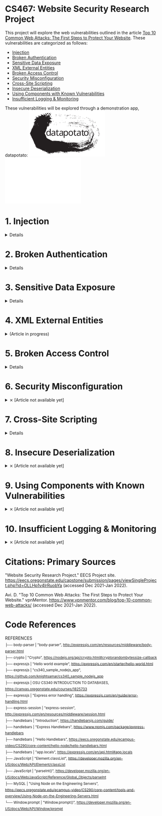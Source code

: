# CS467: Website Security Research Project

This project will explore the web vulnerabilities outlined in the article <a href="https://www.vpnmentor.com/blog/top-10-common-web-attacks/">Top 10 Common Web Attacks: The First Steps to Protect Your Website</a>. These vulnerabilities are categorized as follows:

* [Injection](#1-injection)
* [Broken Authentication](#2-broken-authentication)
* [Sensitive Data Exposure](#3-sensitive-data-exposure)
* [XML External Entities](#4-xml-external-entities)
* [Broken Access Control](#5-broken-access-control)
* [Security Misconfiguration](#6-security-misconfiguration)
* [Cross-Site Scripting](#7-cross-site-scripting)
* [Insecure Deserialization](#8-insecure-deserialization)
* [Using Components with Known Vulnerabilities](#9-using-components-with-known-vulnerabilities)
* [Insufficient Logging & Monitoring](#10-insufficient-logging--monitoring)

These vulnerabilities will be explored through a demonstration app, datapotato:
<img src="https://github.com/howed-neighbor/CS467/blob/main/public/readmeImages/datapotato_black.svg#gh-light-mode-only" width=50% height=50%>
<img src="https://github.com/howed-neighbor/CS467/blob/main/public/readmeImages/datapotato_white.svg#gh-dark-mode-only" width=50% height=50%>

# 1. Injection 
<details>
  <summary>
    Details
  </summary>
  
### Description

  |Source|Definition|
  |---|---|
  |Wikipedia|**Code injection** is the exploitation of a computer bug that is caused by processing invalid data|
  |OWASP|**Injection** is an attacker’s attempt to send data to an application in a way that will change the meaning of commands being sent to an interpreter|
  |IBM|This type of attack allows an attacker to **inject code** into a program or query or inject malware onto a computer in order to execute remote commands that can read or modify a database, or change data on a web site|
  
  These definitions are intentionally broad, as this concept appears in many environments. Our sources above list multiple subcategories of injection vulnerabilities:
  
  * Wikipedia: SQL injection, Cross-site scripting, Dynamic evaluation vulnerabilities, Object injection, Remote file injection, Format specifier injection, Shell injection
  * OWASP: SQL queries, LDAP queries, Operating system command interpreters, Any program invocation, XML documents, HTML documents, JSON structures, HTTP headers, File paths, URLs, A variety of expression languages
  * IBM: Blind SQL Injection, Blind XPath Injection, Buffer Overflow, Format String Attack, LDAP Injection, OS Commanding, SQL Injection, SSI Injection, XPath Injection
  
  ---
  
### Demonstration
  We'll focus on a specific flavor of injection vulnerability, SQLi (SQL injection).
  
  In this example, users are able to submit a request for data, for any individual user:
  
  > <img src="https://github.com/howed-neighbor/CS467/blob/main/public/readmeImages/enterUserName1.PNG">
  
  This sends the following request to our SQL table:
  
  ```
  SELECT userName, userData FROM `Users` WHERE userName='user1'
  ```
  
  Result:
  
  |userName|userData|
  |---|---|
  |user1|user1's data|
  
  Now, let's inject a logical statement that our developers probably didn't intend to be used.  
  (This statement closes an open string, adds a logical OR, and comments out the rest of the SQL request body):
  
  > <img src="https://github.com/howed-neighbor/CS467/blob/main/public/readmeImages/enterUserName2.PNG">
  
  ```
  SELECT userName, userData FROM `Users` WHERE userName='user1' or TRUE
  ```
  
  This returns all rows in our table, because TRUE always evaluates to TRUE:
  
  |userName|userData|
  |---|---|
  |user1|user1's data|
  |user2|user2's data|
  |user3|user3's data|
  |[...]|[...]|
  
  You can try a live demo of this here (requires connection to OSU VPN):
  <a href="http://flip3.engr.oregonstate.edu:37773/injection#demonstration">[LINK TO WEB APP]</a>
  
  In this example, we've allowed the user to execute arbitrary SQL queries on our database. Our data is no longer secure or reliable. 
 
  ---  

### Remediation
  
  Remediation for injection vulnerabilities are specific to the context of the application. We will provide recommendations for the specific example above.
  
  OWASP advises vulnerabilities like the SQLi example above are failures of the **injection context**, specifically the SQL query. OWASP recommends the first defense in this context is escaping, in which we ensure data is treated like data, rather than an extension of the functionality or logic the query.
  
  MariaDB provides a method to bind data values to our query at the time it is executed, preventing the injection of additional commands.
  
  We'll convert our SQL query to a paramaterized query:
  
  ```
  SELECT userName, userData FROM `Users` WHERE userName=?
  ```
  
  This time, if you didn't enter a valid userName, you won't retrieve any results, since "user1' or TRUE; #" is not a valid user. This query is hardened against arbitrary SQL commands entered by our users.
 
  ---
  
### Citations: Injection
  "Code injection." Wikipedia.
  https://en.wikipedia.org/wiki/Code_injection (accessed Jan 29, 2022).
  
  J. Williams. "Injection Theory". OWASP.
  https://owasp.org/www-community/Injection_Theory (accessed Jan 29, 2022).
  
  "Injection Attacks." IBM.
  https://www.ibm.com/docs/en/snips/4.6.0?topic=categories-injection-attacks (accessed Jan 29, 2022).
  
  "PREPARE Statement". MariaDB.
  https://mariadb.com/kb/en/prepare-statement/ (accessed Feb 10, 2022)
</details>

# 2. Broken Authentication
<details>
  <summary>
    Details
  </summary>
  
### Description
  |Source|Definition|
  |---|---|
  |OWASP|(now referred to as Identification and Authentication Failures) Confirmation of the user's identity, authentication, and session management is critical to protect against **authentication-related attacks**|
  |IBM| This type of attack targets and attempts to **exploit the authentication process** a web site uses to verify the identity of a user, service, or application|
  
  This is another broad category. There are many types of authentication in use. IBM divides these attacks into 3 categories:
  * Brute force
  * Insufficient authentication
  * Weak password recovery
  
  Our app won't implement a password recovery system, so we'll focus on the other two attacks.
  
  ---
  
### Demonstration
  The most basic attack in this category is brute force, either guessing credentials or using an automated process to gain access to restricted systems or data.
  
  We've set up an `/admin` route that allows direct read accesss for our web app's data. To access this route, you'll need to know the admin username an password.
  
  To make it easy, we'll pick one of the [OWASP Top 10000 Worst Passwords](https://github.com/OWASP/passfault/blob/master/wordlists/wordlists/10k-worst-passwords.txt). Can you guess which one it is?
  
  > <img src="https://github.com/howed-neighbor/CS467/blob/main/public/readmeImages/admin.PNG">
  
  If you brute-forced this answer and visit the [ADMIN page](http://flip3.engr.oregonstate.edu:37773/admin) (requires connection to OSU VPN), you'll see all our user data.
  
  ---
  
### Remediation
  
  There are multiple ways we can harden our app against this vulnerability.
  
  First, we'll change the password to something harder to guess. Because password strength recommendations vary widely, we'll combine recommendations from a few sources:
  
  |Source|Recommendation|
  |---|---|
  |[OWASP Authentication Cheat Sheet](https://cheatsheetseries.owasp.org/cheatsheets/Authentication_Cheat_Sheet.html)|Minimum length of the passwords should be enforced by the application. Passwords shorter than 8 characters are considered to be weak
  |[OWASP Authentication Cheat Sheet](https://cheatsheetseries.owasp.org/cheatsheets/Authentication_Cheat_Sheet.html)|Maximum password length should not be set too low, as it will prevent users from creating passphrases. A common maximum length is 64 characters [...] It is important to set a maximum password length to prevent long password Denial of Service attacks.|
  |[IBM Password Guidelines](https://www.ibm.com/docs/en/partnerengagemanager?topic=overview-password-guidelines)|A length of 15-50 characters|
  |[IBM Password Guidelines](https://www.ibm.com/docs/en/partnerengagemanager?topic=overview-password-guidelines)|A combination of at least two-character types from the following options: uppercase[A-Z], lowercase[a-z], number[0-9], and special characters. The valid non-alphabetic characters include the following characters hyphen (-), underscore (_), period (.), and special characters such as !@#$%&|
  
  We'll also use a password strength meter application like [zxcvbn](https://github.com/dropbox/zxcvbn) to ensure the password we pick is safe against brute force attacks. (See also: [interactive web implementation of zxcvbn](https://lowe.github.io/tryzxcvbn/))
  
  Now that we've got our strong password, we'll salt it and hash it using the [Crypto nodejs module](https://nodejs.org/api/crypto.html) before saving it in our database. This fixes two more vulnerabilities:
  
  Salting: This is a randomized string concatenated with the password before hashing, to ensure that if the hashing mechanism is compromised, an attacker can't automatically solve for all the other passwords in the database.
  
  Hashing: This increases the complexity of the plaintext password before saving it to our database, ensuring someone with access to the database can't read the plaintext version of the password.
  
  These changes are impemented on our user <code>superAdmin</code>, and will be implemented in the hardened web app.
  
  ---
  
### Citations: Broken Authentication
  "A07:2021 – Identification and Authentication Failures". OWASP top 10:2021.
  https://owasp.org/Top10/A07_2021-Identification_and_Authentication_Failures/ (accessed Feb 10, 2022).
  
  "Authentication attacks". IBM.
  https://www.ibm.com/docs/en/snips/4.6.0?topic=categories-authentication-attacks (accessed Feb 10, 2022).
  
  D. Whitelegg. "Scan your app to find and fix OWASP Top 10 - 2017 vulnerabilities". IBM Developer.
  https://developer.ibm.com/tutorials/se-owasp-top10/ (accessed Feb 10, 2022).
  
  "10k-worst-passwords.txt". OWASP / passfault.
  https://github.com/OWASP/passfault/blob/master/wordlists/wordlists/10k-worst-passwords.txt (accessed Feb 10, 2022).

  "Authentication Cheat Sheet". OWASP Cheat Sheet Series.
  https://cheatsheetseries.owasp.org/cheatsheets/Authentication_Cheat_Sheet.html (accessed Feb 12, 2022).
  
  "Password guidelines". Search in IBM Sterling Partner Engagement Manager.
  https://www.ibm.com/docs/en/partnerengagemanager?topic=overview-password-guidelines (accessed Feb 12, 2022).
  
  "zxcvbn". dropbox / zxcvbn.
  https://github.com/dropbox/zxcvbn (accessed Feb 12, 2022).
  
  "demo". zxcvbn tests.
  https://lowe.github.io/tryzxcvbn/ (accessed Feb 12, 2022).
  
  "Crypto". Crypto | Node.js.
  https://nodejs.org/api/crypto.html (accessed Feb 12, 2022).

  "How to use the crypto module". Node.js.
  https://nodejs.org/en/knowledge/cryptography/how-to-use-crypto-module/ (accessed Feb 13, 2022).
 </details>
  
# 3. Sensitive Data Exposure
<details>
  <summary>
    Details
  </summary>
  
### Description
  |Source|Definition|
  |---|---|
  |OWASP|(See "Cryptographic Failures")[...] the focus is on **failures related to cryptography** (or lack thereof) [...] (which) often lead to exposure of sensitive data"
  |vpnMentor|Secret data usually needs to be **protected with encryption** and other cryptographic algorithms|
  
  ---
  
### Demonstration
  
  Any endpoint that can access our user data will be able to see the userData column in plaintext. (Users on the OSU VPN can use the exploit in the [Broken Authentication](#2-broken-authentication) section to access this data.) 
  
  > <img src="https://github.com/howed-neighbor/CS467/blob/main/public/readmeImages/userData.PNG">
  
  ---
  
### Remediation
  
  The most direct route for us to fix this is to encrypt our users' data.
  
  Fortunately, the <code>crypto</code> nodejs module we're using to salt and hash our user passwords also includes <code>cipher</code> and <code>decipher</code> classes we can use to encrypt this part of our database.
  
  (OSU VPN users only) This utility is live on the [/admin route](http://flip3.engr.oregonstate.edu:37773/admin) and you can see a snapshot of the web app utility here.
  
  > <img src="https://github.com/howed-neighbor/CS467/blob/main/public/readmeImages/encrypt1of3.png">
  
  > <img src="https://github.com/howed-neighbor/CS467/blob/main/public/readmeImages/encrypt2of3.png">
  
  > <img src="https://github.com/howed-neighbor/CS467/blob/main/public/readmeImages/encrypt3of3.png">
  
  ---
  
### Citations: Sensitive Data Exposure
  
  "A02:2021 – Cryptographic Failures". OWASP Top 10:2021.
  https://owasp.org/Top10/A02_2021-Cryptographic_Failures/ (accessed Feb 13, 2022).
  
  Avi. D. "Top 10 Common Web Attacks: The First Steps to Protect Your Website." vpnMentor.
  https://www.vpnmentor.com/blog/top-10-common-web-attacks/ (accessed Feb 13, 2022).
  
  "Crypto". Crypto | Node.js.
  https://nodejs.org/api/crypto.html#class-cipher (accessed Feb 16, 2022).
  
</details>

# 4. XML External Entities
<details>
  <summary>
    (Article in progress)
  </summary>
  
### Description
  
  |Source|Definition|
  |---|---|
  |OWASP|An **XML External Entity attack** is a type of attack against an application that parses XML input. This attack occurs when XML input containing a reference to an external entity is processed by a weakly configured XML parser.|
  |IBM| [Vulnerable software] could allow a remote attacker to obtain sensitive information, caused by an **XML External Entity Injection** (XXE) error when processing XML data. An attacker could declare an entity referencing the content of a local file to obtain sensitive information.|
  
  A basic XML file with a defined entity looks like this:
  ```
  <?xml version="1.0" encoding="UTF-8"?>
  <!DOCTYPE foo [<!ENTITY bar "This is a fine entity">]>
  <foo>&bar</foo>
  ```
  
  The issue here is that the [document type declaration](https://www.w3.org/TR/REC-xml/#sec-prolog-dtd) can be configured to access internal and external references.
  
  External entities, such as ones that point to server resources, or malicious URLs, are our primary concern. Here are is an example of a potentially harmful XML request (from the [OWASP website](https://owasp.org/www-community/vulnerabilities/XML_External_Entity_(XXE)_Processing).) This request could send an attacker information about critical system files:
  
  ```
  <?xml version="1.0" encoding="ISO-8859-1"?>
  <!DOCTYPE foo [
    <!ELEMENT foo ANY >
    <!ENTITY xxe SYSTEM "file:///c:/boot.ini" >]>
  <foo>&xxe;</foo>
  ```
  
  ---
  
### Demonstration
  
  ---
  
### Remediation
  Popular npm XML parsing utilities such as [express-xml-bodyparser](https://www.npmjs.com/package/express-xml-bodyparser) will automatically prevent entities from being defined, by throwing an error if an unescaped ampersand is encountered. Here's what happens when we send an XML POST to our endpoint with an ampersand using this package:
  ```
  <?xml version="1.0" encoding="UTF-8"?>
  <!DOCTYPE foo [<!ENTITY bar "This is a fine entity">]>
  <foo>&bar</foo>
  ```
  Returns <code>Error: Invalid character entity</code>
  
  In our hardened web app, we'll return a <code>400 BAD REQUEST</code> error if we receive a request of this type. This will limit the types of XML requests we can process, but it will ensure protection against this vulnerability. Try using an API like [Postman](https://www.postman.com/) to send your own XML request to the server.
  
  ---
  
### Citations: XML External Entities
  "XML External Entity (XXE) Processing". OWASP.
  https://owasp.org/www-community/vulnerabilities/XML_External_Entity_(XXE)_Processing (accessed Feb 20, 2022).
  
  "IT06733: A vulnerability in XML External Entity (XXE) processing could allow a remote attacker to obtain sensitive information.". IBM Support.
  https://www.ibm.com/support/pages/apar/IT06733 (accessed Feb 20, 2022).
  
  "XML introduction". MDN Web Docs.
  https://developer.mozilla.org/en-US/docs/Web/XML/XML_introduction (accessed Feb 20, 2022).
  
  "Load external DTDs (entity/entities) (local and remote) if a pref is set". Bugzilla.
  https://bugzilla.mozilla.org/show_bug.cgi?id=22942 (accessed Feb 20, 2022).
  
  "express-xml-bodyparser". npmjs.com.
  https://www.npmjs.com/package/express-xml-bodyparser (accessed Feb 20, 2022).
  
  "Prolog and Document Type Declaration". w3.org.
  https://www.w3.org/TR/REC-xml/#sec-prolog-dtd (accessed Feb 20, 2022).
  
  "Postman API Platform". Postman.
  https://www.postman.com/ (accessed Feb 20, 2022).
  
  "XML Entity Expansion in NodeJS". SecureFlag.
  https://knowledge-base.secureflag.com/vulnerabilities/xml_injection/xml_entity_expansion_nodejs.html (accessed Feb 23, 2022).
  
</details>

# 5. Broken Access Control
<details>
  <summary>
    Details
  </summary>
  
### Description
  
  |Source|Definition|
  |---|---|
  |Wikipedia|In the fields of physical security and information security, **access control** (AC) is the selective restriction of access to a place or other resource|
  |OWASP|**Access control** enforces policy such that users cannot act outside of their intended permissions. Failures typically lead to unauthorized information disclosure, modification, or destruction of all data or performing a business function outside the user's limits|
  |IBM|**Access control** mechanisms determine which operations the user can or cannot do by comparing the user's identity to an access control list (ACL)|
  
  In our first 5 vulnerabilities, this category affects the most code. Every piece of data, endpoint, and access mechanism should be considered with respect to this topic.
  
  OWASP goes on to provide a [broad list of vulnerabilities](https://owasp.org/Top10/A01_2021-Broken_Access_Control/) in this category:
  
  * Violation of the principle of least privilege or deny by default, where access should only be granted for particular capabilities, roles, or users, but is available to anyone.  
  * Bypassing access control checks by modifying the URL (parameter tampering or force browsing), internal application state, or the HTML page, or by using an attack tool modifying API requests.  
  * Permitting viewing or editing someone else's account, by providing its unique identifier (insecure direct object references)  
  * Accessing API with missing access controls for POST, PUT and DELETE.  
  * Elevation of privilege. Acting as a user without being logged in or acting as an admin when logged in as a user.  
  * Metadata manipulation, such as replaying or tampering with a JSON Web Token (JWT) access control token, or a cookie or hidden field manipulated to elevate privileges or abusing JWT invalidation.  
  * CORS misconfiguration allows API access from unauthorized/untrusted origins.  
  * Force browsing to authenticated pages as an unauthenticated user or to privileged pages as a standard user.  

  ---
  
### Demonstration
  
  Our app is currently vulnerable to two of the access control failures above: bypassing access control checks by modifying the URL and accessing the API with missing access controls.
  
  During development, we created a route (OSU VPN users only) [/adminTest](http://flip3.engr.oregonstate.edu:37773/adminTest) to test admin functionality. This page was created before we implemented Session authentication. However, we forgot to remove this route or remediate the access control on this page. Even though there is no link to this page on our site, if someone discovered this route they'd be able to access many of our admin utilities normally protected with userName/password authentication.
  
  The other access control failure can be demonstrated with any utility that can send an HTTP request. Here, we'll use [Postman](https://www.postman.com/). 
  
  Our web app will process any valid HTTP request sent to it without requiring authentication. Let's POST to [/admin](http://flip3.engr.oregonstate.edu:37773/admin) and use the admin utility to reset the database: 
  
  > <img src="https://github.com/howed-neighbor/CS467/blob/main/public/readmeImages/postToAdmin.png">
  
  We were able to do this because there's no access control on that route. All of our custom user data has been lost!  
  
  ---
  
### Remediation
  
  In our hardened app, we'll make to two changes to remediate these failures:
  
  1. The <code>/adminTest</code> route will be removed
  2. All reqest types sent to the <code>/admin</code> route will require the same Session authentication confirming the user that is signed in has admin credentials.
  
  Additional remediations we could take include:
  * Using more advanced authentication such as JWTs
  * Enforcing "least privilege" principles where certain utilities are only available to specific user groups
  * Increased logging
  * Disabling directory browsing
  
  ---
  
### Citations: Broken Access Control
  "A01:2021 – Broken Access Control". OWASP Top 10:2021.
  https://owasp.org/Top10/A01_2021-Broken_Access_Control/ (accessed Feb 21, 2022).
  
  "Authentication versus access control". IBM Watson Content Analytics.
  https://www.ibm.com/docs/en/wca/3.0.0?topic=security-authentication-versus-access-control (accessed Feb 21, 2022).
  
  "Access Control". Wikipedia.
  https://en.wikipedia.org/wiki/Access_control (accessed Feb 21, 2022).
  
  "Postman API Platform". Postman.
  https://www.postman.com/ (accessed Feb 21, 2022).
  
</details>

# 6. Security Misconfiguration
<details>
  <summary>
    ⨯ [Article not available yet]
  </summary>
  
### Description
  ---
### Demonstration
  ---
### Remediation
  ---
### Citations: Security Misconfiguration
</details>

# 7. Cross-Site Scripting
<details>
  <summary>
    Details
  </summary>
  
### Description
  
  |Source|Definition|
  |---|---|
  |Wikipedia|**XSS** is a type of security vulnerability that can be found in some web application. XSS attacks enable attackers to inject **client-side scripts** into web pages viewed by other users.|
  |OWASP|**XSS** attacks are a type of injection, in which malicious scripts are injected into otherwise benign and trusted websites.|
  |IBM<|**XSS** is a computer securit vulnerability that allows malicious attackers to inject client-side script into web pages viewed by other users.|

  In summary, XSS is an attack on vulnerable web applications that allows a malicious actor to inject client-side script, e.g. javascript, into web pages.
                
  ---
### Demonstration
  In this first example, we will start off with benign input. Here's what users of the web app will see when they type **Hello World!** and select "Submit" in this example.
    
  > <img src="https://github.com/howed-neighbor/CS467/blob/main/public/readmeImages/xssHelloWorld.png">
    
  This posts the following to our web application, which is then rendered by our express handlebars templating engine.

  ```
  req.body.userInput
  ```
    
  Result:
  
  > <img src="https://github.com/howed-neighbor/CS467/blob/main/public/readmeImages/xssDemonstrationResult.png">
    
  Now we'll inject a script into the web app, something the developers probably didn't intend to be used.
    
  Here's what users of the app will see when they type **&lt;script&gt;alert(42)&lt;/script&gt;** and select "Submit".
                
  > <img src="https://github.com/howed-neighbor/CS467/blob/main/public/readmeImages/xssScript.png">
  
  Result:
  
  > <img src="https://github.com/howed-neighbor/CS467/blob/main/public/readmeImages/xssScriptResult.png">
  
  In this example, we've allowed the user to inject a client-side script into our web application.
  
  ---
### Remediation
  There many methods to remediate XSS vulnerabilities. Most techniques revolve around sanitizing user input.
        
  Our web application is succeptible to XSS because the handlebars engine renders user provided input exactly as written.

  Specifically, the vulnerable piece of code in our handlebars template is:

  ```
  {{{input}}}
  ```

  Use of the triple brackets will render all user input exactly as written.

  We can prevent script injection by using double brackets as so:

  ```
  {{input}}
  ```

  Users can again attempt to inject the XSS script again into our web application:

  **&lt;script&gt;alert(42)&lt;/script&gt;** and select "Submit".
  
  > <img src="https://github.com/howed-neighbor/CS467/blob/main/public/readmeImages/xssRemediation.png">
  
  Use of double brackets in handlebars escapes special characters such as '&lt;' and '&gt;', which are often used in XSS attacks.
  
  ---
### Citations: Cross-Site Scripting
  "Code injection." Wikipedia.  
  https://en.wikipedia.org/wiki/Cross-site_scripting (accessed Feb 14, 2022).  
  
  KirstenS. "Cross Site Scripting (XSS)". OWASP.  
  https://owasp.org/www-community/attacks/xss/ (accessed Jan 29, 2022).  
  
  "Cross Site Scripting (XSS) Filter." IBM.  
  https://www.ibm.com/docs/en/sc-and-ds/8.2.0?topic=manager-cross-site-scripting-xss-filters (accessed Feb 15, 2022).  
  
  "Expressions." Handlebars Online User Guide.  
  https://handlebarsjs.com/guide/expressions.html (accessed Feb 10, 2022).
  
</details>

# 8. Insecure Deserialization
<details>
  <summary>
    ⨯ [Article not available yet]
  </summary>
  
### Description
  ---
### Demonstration
  ---
### Remediation
  ---
### Citations: Insecure Deserialization
</details>

# 9. Using Components with Known Vulnerabilities
<details>
  <summary>
    ⨯ [Article not available yet]
  </summary>
  
### Description
  ---
### Demonstration
  ---
### Remediation
  ---
### Citations: Using Components with Known Vulnerabilities
</details>

# 10. Insufficient Logging & Monitoring
<details>
  <summary>
    ⨯ [Article not available yet]
  </summary>
  
### Description
  ---
### Demonstration
  ---
### Remediation
  ---
### Citations: Insufficient Logging & Monitoring
</details>

# Citations: Primary Sources

"Website Security Research Project." EECS Project site.
https://eecs.oregonstate.edu/capstone/submission/pages/viewSingleProject.php?id=OLLHp1v4lrRuobYa (accessed Dec 2021-Jan 2022).

Avi. D. "Top 10 Common Web Attacks: The First Steps to Protect Your Website." vpnMentor.
https://www.vpnmentor.com/blog/top-10-common-web-attacks/ (accessed Dec 2021-Jan 2022).

# Code References

REFERENCES  
<sub>
├── body-parser		| "body-parser", http://expressjs.com/en/resources/middleware/body-parser.html  
├── crypto			| "Crypto", https://nodejs.org/api/crypto.html#cryptorandombytessize-callback  
├── expressjs		| "Hello world example", https://expressjs.com/en/starter/hello-world.html  
├── expressjs		| "cs340_sample_nodejs_app", https://github.com/knightsamar/cs340_sample_nodejs_app  
├── expressjs		| OSU CS340 INTRODUCTION TO DATABASES, https://canvas.oregonstate.edu/courses/1825733  
├── expressjs		| "Express error handling", https://expressjs.com/en/guide/error-handling.html  
├── express-session	| "express-session", http://expressjs.com/en/resources/middleware/session.html  
├── handlebars		| "Introduction", https://handlebarsjs.com/guide/  
├── handlebars		| "Express Handlebars", https://www.npmjs.com/package/express-handlebars  
├── handlebars		| "Hello Handlebars", https://eecs.oregonstate.edu/ecampus-video/CS290/core-content/hello-node/hello-handlebars.html  
├── handlebars		| "app.locals", https://expressjs.com/en/api.html#app.locals  
├── JavaScript		| "Element.classList", https://developer.mozilla.org/en-US/docs/Web/API/Element/classList  
├── JavaScript 		| "parseInt()", https://developer.mozilla.org/en-US/docs/Web/JavaScript/Reference/Global_Objects/parseInt  
├── MySQL			| "Using Node on the Engineering Servers", https://eecs.oregonstate.edu/ecampus-video/CS290/core-content/tools-and-overview/Using-Node-on-the-Engineering-Servers.html  
└── Window.prompt 	| "Window.prompt()", https://developer.mozilla.org/en-US/docs/Web/API/Window/prompt  
</sub>
